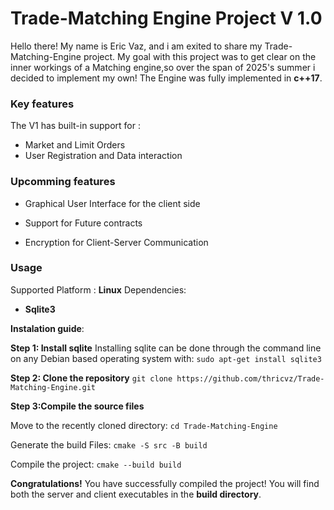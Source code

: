 # Trade-Matching Engine Project V 1.0

Hello there!
My name is Eric Vaz, and i am exited to share my Trade-Matching-Engine project. My goal with this project was to get clear on the inner workings of a Matching engine,so over the span of 2025's summer i decided to implement my own!
The Engine was fully implemented in **c++17**.


### Key features

The V1 has built-in support for :
- Market and Limit Orders
- User Registration and Data interaction

### Upcomming features 
- Graphical User Interface for the
client side

- Support for Future contracts
- Encryption for Client-Server Communication

### Usage

Supported Platform : **Linux**
Dependencies:
- **Sqlite3**

**Instalation guide**:

**Step 1: Install sqlite** 
    Installing sqlite can be done through the command line on any Debian based operating system with:
        `sudo apt-get install sqlite3`

**Step 2: Clone the repository**
    `git clone https://github.com/thricvz/Trade-Matching-Engine.git`

**Step 3:Compile the source files**

Move to the recently cloned directory:
`cd Trade-Matching-Engine`

Generate the build Files:
    `cmake -S src -B build`

     
Compile the project:
    `cmake --build build`


**Congratulations!**
You have successfully compiled the project!
You will find both the server and client executables in the **build directory**.
